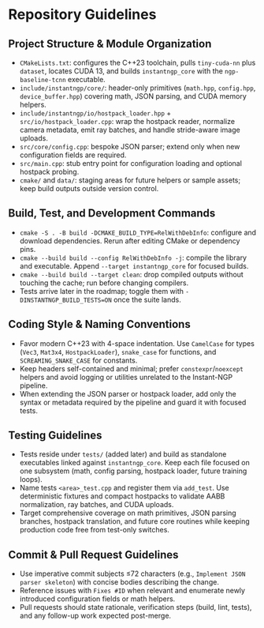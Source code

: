 # Repository Guidelines

## Project Structure & Module Organization
- `CMakeLists.txt`: configures the C++23 toolchain, pulls `tiny-cuda-nn` plus `dataset`, locates CUDA 13, and builds `instantngp_core` with the `ngp-baseline-tcnn` executable.
- `include/instantngp/core/`: header-only primitives (`math.hpp`, `config.hpp`, `device_buffer.hpp`) covering math, JSON parsing, and CUDA memory helpers.
- `include/instantngp/io/hostpack_loader.hpp` + `src/io/hostpack_loader.cpp`: wrap the hostpack reader, normalize camera metadata, emit ray batches, and handle stride-aware image uploads.
- `src/core/config.cpp`: bespoke JSON parser; extend only when new configuration fields are required.
- `src/main.cpp`: stub entry point for configuration loading and optional hostpack probing.
- `cmake/` and `data/`: staging areas for future helpers or sample assets; keep build outputs outside version control.

## Build, Test, and Development Commands
- `cmake -S . -B build -DCMAKE_BUILD_TYPE=RelWithDebInfo`: configure and download dependencies. Rerun after editing CMake or dependency pins.
- `cmake --build build --config RelWithDebInfo -j`: compile the library and executable. Append `--target instantngp_core` for focused builds.
- `cmake --build build --target clean`: drop compiled outputs without touching the cache; run before changing compilers.
- Tests arrive later in the roadmap; toggle them with `-DINSTANTNGP_BUILD_TESTS=ON` once the suite lands.

## Coding Style & Naming Conventions
- Favor modern C++23 with 4-space indentation. Use `CamelCase` for types (`Vec3`, `Mat3x4`, `HostpackLoader`), `snake_case` for functions, and `SCREAMING_SNAKE_CASE` for constants.
- Keep headers self-contained and minimal; prefer `constexpr`/`noexcept` helpers and avoid logging or utilities unrelated to the Instant-NGP pipeline.
- When extending the JSON parser or hostpack loader, add only the syntax or metadata required by the pipeline and guard it with focused tests.

## Testing Guidelines
- Tests reside under `tests/` (added later) and build as standalone executables linked against `instantngp_core`. Keep each file focused on one subsystem (math, config parsing, hostpack loader, future training loops).
- Name tests `<area>_test.cpp` and register them via `add_test`. Use deterministic fixtures and compact hostpacks to validate AABB normalization, ray batches, and CUDA uploads.
- Target comprehensive coverage on math primitives, JSON parsing branches, hostpack translation, and future core routines while keeping production code free from test-only switches.

## Commit & Pull Request Guidelines
- Use imperative commit subjects ≤72 characters (e.g., `Implement JSON parser skeleton`) with concise bodies describing the change.
- Reference issues with `Fixes #ID` when relevant and enumerate newly introduced configuration fields or math helpers.
- Pull requests should state rationale, verification steps (build, lint, tests), and any follow-up work expected post-merge.
